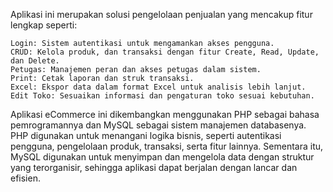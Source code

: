Aplikasi ini merupakan solusi pengelolaan penjualan yang mencakup fitur lengkap seperti:

    Login: Sistem autentikasi untuk mengamankan akses pengguna.
    CRUD: Kelola produk, dan transaksi dengan fitur Create, Read, Update, dan Delete.
    Petugas: Manajemen peran dan akses petugas dalam sistem.
    Print: Cetak laporan dan struk transaksi.
    Excel: Ekspor data dalam format Excel untuk analisis lebih lanjut.
    Edit Toko: Sesuaikan informasi dan pengaturan toko sesuai kebutuhan.

    
Aplikasi eCommerce ini dikembangkan menggunakan PHP sebagai bahasa pemrogramannya dan MySQL sebagai sistem manajemen databasenya. PHP digunakan untuk menangani logika bisnis, seperti autentikasi pengguna, pengelolaan produk, transaksi, serta fitur lainnya. Sementara itu, MySQL digunakan untuk menyimpan dan mengelola data dengan struktur yang terorganisir, sehingga aplikasi dapat berjalan dengan lancar dan efisien.

